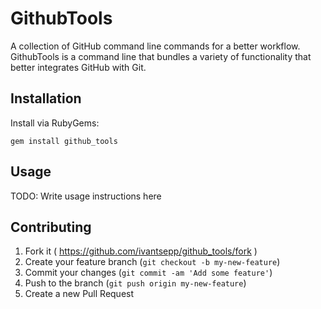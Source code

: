 # GithubTools

A collection of GitHub command line commands for a better workflow. GithubTools is a command line that bundles a variety of functionality that better integrates GitHub with Git.

## Installation

Install via RubyGems:

    gem install github_tools

## Usage

TODO: Write usage instructions here

## Contributing

1. Fork it ( https://github.com/ivantsepp/github_tools/fork )
2. Create your feature branch (`git checkout -b my-new-feature`)
3. Commit your changes (`git commit -am 'Add some feature'`)
4. Push to the branch (`git push origin my-new-feature`)
5. Create a new Pull Request
